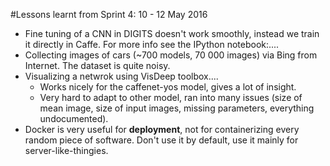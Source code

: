 #Lessons learnt from Sprint 4: 10 - 12 May 2016

* Fine tuning of a CNN in DIGITS doesn't work smoothly, instead we train it directly in Caffe. For more info see the IPython notebook:....
* Collecting images of cars (~700 models, 70 000 images) via Bing from Internet. The dataset is quite noisy.
* Visualizing a netwrok using VisDeep toolbox....
    * Works nicely for the caffenet-yos model, gives a lot of insight.
    * Very hard to adapt to other model, ran into many issues (size of mean image, size of input images, missing parameters, everything undocumented).
* Docker is very useful for **deployment**, not for containerizing every random piece of software. Don't use it by default, use it mainly for server-like-thingies.
